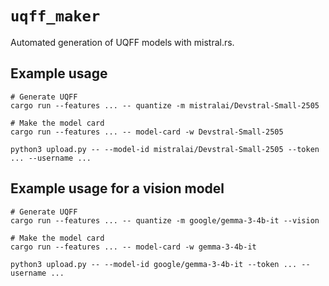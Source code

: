 # `uqff_maker`

Automated generation of UQFF models with mistral.rs.

## Example usage
```
# Generate UQFF
cargo run --features ... -- quantize -m mistralai/Devstral-Small-2505

# Make the model card
cargo run --features ... -- model-card -w Devstral-Small-2505

python3 upload.py -- --model-id mistralai/Devstral-Small-2505 --token ... --username ...
```

## Example usage for a vision model
```
# Generate UQFF
cargo run --features ... -- quantize -m google/gemma-3-4b-it --vision

# Make the model card
cargo run --features ... -- model-card -w gemma-3-4b-it

python3 upload.py -- --model-id google/gemma-3-4b-it --token ... --username ...
```
